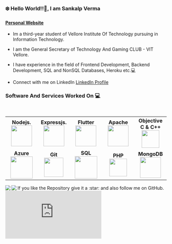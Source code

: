 <h3> ❄️ Hello World!!👋, I am Sankalp Verma</h3>
<h4><a href="https://killashank.tech/">Personal Website</a></h4>


* Im a third-year student of Vellore Institute Of Technology pursuing in Information Technology.

* I am the General Secretary of Technology And Gaming CLUB - VIT Vellore.

* I have experience in the field of Frontend Development, Backend Development, SQL and NonSQL Databases, Heroku etc.💻

* Connect with me on LinkedIn [LinkedIn Profile](https://www.linkedin.com/in/sankalp-verma-9b9b921a0/)


### Software And Services Worked On :computer:

<br>
<table>
<tbody>
<tr>
<td align="center" width="20%">
<span><b><center>Nodejs.</center></b></span> 
<img height=65px src="https://upload.wikimedia.org/wikipedia/commons/thumb/d/d9/Node.js_logo.svg/1920px-Node.js_logo.svg.png"> 
</td>
<td align="center" width="20%">
<span><b><center>Expressjs.</center></b></span> 
<img height=65px src="https://upload.wikimedia.org/wikipedia/commons/6/64/Expressjs.png"> 
</td>
<td align="center" width="20%">
 <span><b><center>Flutter</center></b></span> 
<img height=65px src="https://upload.wikimedia.org/wikipedia/commons/1/17/Google-flutter-logo.png"> 
</td>
<td align="center" width="20%">
<span><b><center>Apache</center></b></span> 
<img height=65px src="https://upload.wikimedia.org/wikipedia/commons/thumb/d/db/Apache_Software_Foundation_Logo_%282016%29.svg/640px-Apache_Software_Foundation_Logo_%282016%29.svg.png"> 
</td>
<td align="center" width="20%">
<span><b><center>Objective C & C++</center></b></span> 
<img height=55px src="https://financesonline.com/uploads/2019/08/Microsoft-Visual-Studio-logo1.png"> 
</td>
</tr>
<tr>
<td align="center" width="20%">
<span><b><center>Azure</center></b></span> 
<img height=69px src="https://ktconnections.com/images/easyblog_articles/658/b2ap3_large_microsoft-azure-500x500.png"> 
</td>
<td align="center" width="20%">
<span><b><center>Git</center></b></span> 
<img height=60px src="https://git-scm.com/images/logos/downloads/Git-Logo-2Color.png"> 
</td>

<td align="center" width="20%">
 <span><b><center>SQL</center></b></span> 
<img height=70px src="https://www.macworld.co.uk/cmsdata/features/3638150/setup_learn_sql_mac_thumb1200_4-3.jpg"> 
</td>
<td align="center" width="20%">
<span><b><center>PHP</center></b></span> 
<img height=55px src="https://cdn.freebiesupply.com/logos/large/2x/php-1-logo-png-transparent.png"> 
</td>
 <td align="center" width="20%">
<span><b><center>MongoDB</center></b></span> 
<img height=65px src="https://upload.wikimedia.org/wikipedia/en/thumb/4/45/MongoDB-Logo.svg/1920px-MongoDB-Logo.svg.png"> 
</td>
</tr>
</tbody>
</table>
If you like the Repository give it a :star: and also follow me on GitHub.
<a href="#">
  <img align="left" src="https://github-readme-stats.vercel.app/api?username=KillaShank&show_icons=true&theme=merko" />
</a>
<a href="#">
  <img align="left" src="https://github-readme-stats.vercel.app/api/top-langs/?username=KillaShank&layout=compact&theme=merko" />
</a>

<iframe src="https://tryhackme.com/api/v2/badges/public-profile?userPublicId=3473583" style='border:none;'></iframe>




